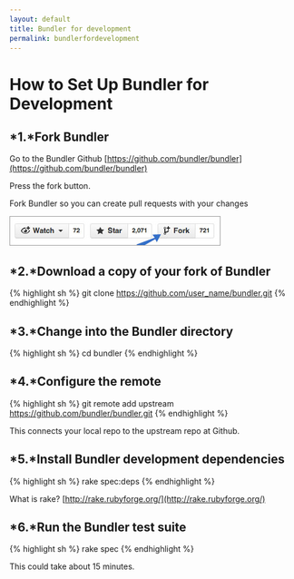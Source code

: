 ```yaml
---
layout: default
title: Bundler for development
permalink: bundlerfordevelopment
---
```


# How to Set Up Bundler for Development

## *1.*Fork Bundler

Go to the Bundler Github [https://github.com/bundler/bundler](https://github.com/bundler/bundler)

Press the fork button.

Fork Bundler so you can create pull requests with your changes

<p>
<img src="../images/fork1.jpg" />
<br />
</p>

## *2.*Download a copy of your fork of Bundler

{% highlight sh %}
git clone https://github.com/user_name/bundler.git
{% endhighlight %}

## *3.*Change into the Bundler directory

{% highlight sh %}
cd bundler
{% endhighlight %}

## *4.*Configure the remote

{% highlight sh %}
git remote add upstream https://github.com/bundler/bundler.git
{% endhighlight %}

This connects your local repo to the upstream repo at Github.

## *5.*Install Bundler development dependencies

{% highlight sh %}
rake spec:deps
{% endhighlight %}

What is rake? [http://rake.rubyforge.org/](http://rake.rubyforge.org/)

## *6.*Run the Bundler test suite

{% highlight sh %}
rake spec
{% endhighlight %}

This could take about 15 minutes.
